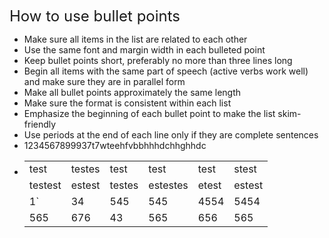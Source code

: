 <p><span style="font-size: 24px">How to use bullet points</span><br></p><div><ul type="disc"><li>Make sure all items in the list are related to each other</li><li>Use the same font and margin width in each bulleted point</li><li>Keep bullet points short, preferably no more than three lines long</li><li>Begin all items with the same part of speech (active verbs work well) and make sure they are in parallel form</li><li>Make all bullet points approximately the same length</li><li>Make sure the format is consistent within each list</li><li>Emphasize the beginning of each bullet point to make the list skim-friendly</li><li>Use periods at the end of each line only if they are complete sentences</li><li>1234567899937t7wteehfvbbhhhdchhghhdc</li><li><table><tbody><tr><td><div>test</div></td><td><div>testes</div></td><td><div>test</div></td><td><div>test</div></td><td><div>test</div></td><td><div>stest</div></td></tr><tr><td><div>testest</div></td><td><div>estest</div></td><td><div>testes</div></td><td><div>estestes</div></td><td><div>etest</div></td><td><div>estest</div></td></tr><tr><td><div>1`</div></td><td><div>34</div></td><td><div>545</div></td><td><div>545</div></td><td><div>4554</div></td><td><div>5454</div></td></tr><tr><td><div>565</div></td><td><div>676</div></td><td><div>43</div></td><td><div>565</div></td><td><div>656</div></td><td><div>565</div></td></tr></tbody></table></li></ul></div>